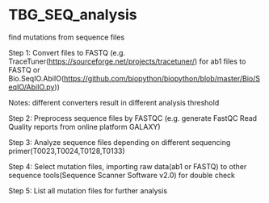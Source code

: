 # TBG_SEQ_analysis
find mutations from sequence files

Step 1: Convert files to FASTQ (e.g. TraceTuner(https://sourceforge.net/projects/tracetuner/) for ab1 files to FASTQ or Bio.SeqIO.AbiIO(https://github.com/biopython/biopython/blob/master/Bio/SeqIO/AbiIO.py))

Notes: different converters result in different analysis threshold

Step 2: Preprocess sequence files by FASTQC (e.g. generate FastQC Read Quality reports from online platform GALAXY)

Step 3: Analyze sequence files depending on different sequencing primer(T0023,T0024,T0128,T0133)

Step 4: Select mutation files, importing raw data(ab1 or FASTQ) to other sequence tools(Sequence Scanner Software v2.0) for double check 

Step 5: List all mutation files for further analysis 
